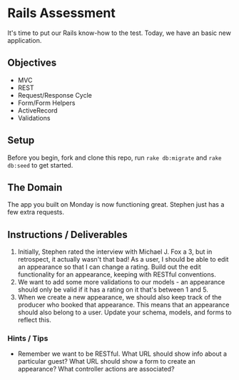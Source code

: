 # Rails Assessment

It's time to put our Rails know-how to the test. Today, we have an basic new application.

## Objectives
+ MVC
+ REST
+ Request/Response Cycle
+ Form/Form Helpers
+ ActiveRecord
+ Validations

## Setup

Before you begin, fork and clone this repo, run `rake db:migrate` and `rake db:seed` to get started.

## The Domain

The app you built on Monday is now functioning great. Stephen just has a few extra requests.

## Instructions / Deliverables

1. Initially, Stephen rated the interview with Michael J. Fox a 3, but in retrospect, it actually wasn't that bad! As a user, I should be able to edit an appearance so that I can change a rating. Build out the edit functionality for an appearance, keeping with RESTful conventions.
2. We want to add some more validations to our models - an appearance should only be valid if it has a rating on it that's between 1 and 5.
3. When we create a new appearance, we should also keep track of the producer who booked that appearance. This means that an appearance should also belong to a user. Update your schema, models, and forms to reflect this.   

### Hints / Tips

+ Remember we want to be RESTful. What URL should show info about a particular guest? What URL should show a form to create an appearance? What controller actions are associated?  
